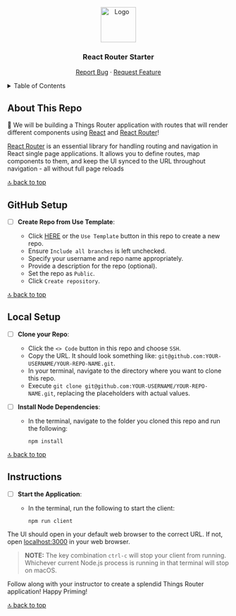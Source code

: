 <a name="react-router-starter"></a>

<div align="center">
  <a href="https://github.com/PrimeAcademy/react-router-starter">
    <img src="https://avatars.githubusercontent.com/u/9360728?s=200&v=4" alt="Logo" width="80" height="80">
  </a>
  <h3>React Router Starter</h3>
  <p>
    <a href="https://github.com/PrimeAcademy/react-router-starter/issues">Report Bug</a>
    ·
    <a href="https://github.com/PrimeAcademy/react-router-starter/issues">Request Feature</a>
  </p>
</div>

<details>
  <summary>Table of Contents</summary>
  <ul>
    <li>
      <a href="#about-this-repo">About This Repo</a>
    </li>
    <li>
      <a href="#github-setup">GitHub Setup</a>
    </li>
    <li><a href="#local-setup">Local Setup</a></li>
    <li><a href="#instructions">Instructions</a></li>
  </ul>
</details>

## About This Repo

📱 We will be building a Things Router application with routes that will render different components using [React](https://react.dev/) and [React Router](https://reactrouter.com/en/main)!

[React Router](https://reactrouter.com/en/main) is an essential library for handling routing and navigation in React single page applications. It allows you to define routes, map components to them, and keep the UI synced to the URL throughout navigation - all without full page reloads

[🔝 back to top](#react-router-starter)

## GitHub Setup

- [ ] **Create Repo from Use Template**:
  
  - Click [HERE](https://github.com/new?template_name=react-router-starter&template_owner=prime-digital-academy) or the `Use Template` button in this repo to create a new repo.
  - Ensure `Include all branches` is left unchecked.
  - Specify your username and repo name appropriately.
  - Provide a description for the repo (optional).
  - Set the repo as `Public`.
  - Click `Create repository`.

[🔝 back to top](#react-router-starter)

## Local Setup

- [ ] **Clone your Repo**:

  - Click the `<> Code` button in this repo and choose `SSH`.
  - Copy the URL. It should look something like: `git@github.com:YOUR-USERNAME/YOUR-REPO-NAME.git`.
  - In your terminal, navigate to the directory where you want to clone this repo.
  - Execute `git clone git@github.com:YOUR-USERNAME/YOUR-REPO-NAME.git`, replacing the placeholders with actual values.

- [ ] **Install Node Dependencies**:

  - In the terminal, navigate to the folder you cloned this repo and run the following:

    ```shell
    npm install
    ```

[🔝 back to top](#react-router-starter)

## Instructions

- [ ] **Start the Application**:

  - In the terminal, run the following to start the client:

    ```shell
    npm run client
    ```

The UI should open in your default web browser to the correct URL. If not, open [localhost:3000](http://localhost:3000) in your web browser.

> **NOTE:** The key combination `ctrl-c` will stop your client from running. Whichever current Node.js process is running in that terminal will stop on macOS.

Follow along with your instructor to create a splendid Things Router application! Happy Priming!

[🔝 back to top](#react-router-starter)

